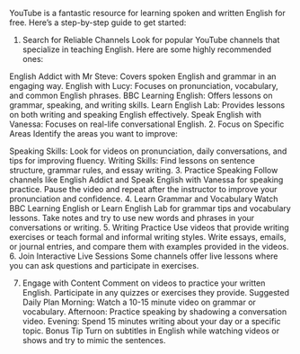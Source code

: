 YouTube is a fantastic resource for learning spoken and written English for free. Here’s a step-by-step guide to get started:

1. Search for Reliable Channels
Look for popular YouTube channels that specialize in teaching English. Here are some highly recommended ones:

English Addict with Mr Steve: Covers spoken English and grammar in an engaging way.
English with Lucy: Focuses on pronunciation, vocabulary, and common English phrases.
BBC Learning English: Offers lessons on grammar, speaking, and writing skills.
Learn English Lab: Provides lessons on both writing and speaking English effectively.
Speak English with Vanessa: Focuses on real-life conversational English.
2. Focus on Specific Areas
Identify the areas you want to improve:

Speaking Skills: Look for videos on pronunciation, daily conversations, and tips for improving fluency.
Writing Skills: Find lessons on sentence structure, grammar rules, and essay writing.
3. Practice Speaking
Follow channels like English Addict and Speak English with Vanessa for speaking practice.
Pause the video and repeat after the instructor to improve your pronunciation and confidence.
4. Learn Grammar and Vocabulary
Watch BBC Learning English or Learn English Lab for grammar tips and vocabulary lessons.
Take notes and try to use new words and phrases in your conversations or writing.
5. Writing Practice
Use videos that provide writing exercises or teach formal and informal writing styles.
Write essays, emails, or journal entries, and compare them with examples provided in the videos.
6. Join Interactive Live Sessions
Some channels offer live lessons where you can ask questions and participate in exercises.

7. Engage with Content
Comment on videos to practice your written English.
Participate in any quizzes or exercises they provide.
Suggested Daily Plan
Morning: Watch a 10-15 minute video on grammar or vocabulary.
Afternoon: Practice speaking by shadowing a conversation video.
Evening: Spend 15 minutes writing about your day or a specific topic.
Bonus Tip
Turn on subtitles in English while watching videos or shows and try to mimic the sentences.
